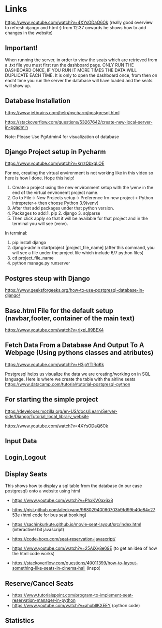 # Links

https://www.youtube.com/watch?v=4XYsODaQ6Ok (really good overview to refresh django and html :) from 12:37 onwards he shows how to add changes in the website)

## Important!
When running the server, in order to view the seats which are retrieved from a .txt file you must first run the dashboard page. ONLY RUN THE DASHBOARD ONCE, IF YOU RUN IT MORE TIMES THE DATA WILL DUPLICATE EACH TIME. It is only to open the dashboard once, from then on eacht time you run the server the database will have loaded and the seats will show up.

## Database Installation 
https://www.jetbrains.com/help/pycharm/postgresql.html

https://stackoverflow.com/questions/53267642/create-new-local-server-in-pgadmin

Note: Please Use PgAdmin4 for visualization of database

## Django Project setup in Pycharm
https://www.youtube.com/watch?v=krrzQbxgLOE

For me, creating the virtual environment is not working like in this video so here is how I done. Hope this help!
1. Create a project using the new environment setup with the \venv in the end of the virtual environemt project name.
2. Go to File-> New Projects setup-> Preference fro new project-> Python intrepreter-> then choose Python 3.9(venv)
3. After that add packages under that python version. 
4. Packages to add:1. pip 2. django 3. sqlparse
5. Then click apply so that it will be available for that project and in the terminal you will see (venv).

In terminal:
1. pip install django
2. django-admin startproject [project_file_name] (after this command, you will see a file under the project file which include 6/7 python files)
3. cd project_file_name
4. python manage.py runserver

## Postgres steup with Django
https://www.geeksforgeeks.org/how-to-use-postgresql-database-in-django/

## Base.html File for the default setup (navbar,footer, container of the main text)
https://www.youtube.com/watch?v=rjxpL89BEX4

## Fetch Data From a Database And Output To A Webpage (Using pythons classes and atributes)
https://www.youtube.com/watch?v=H3joYTIRqKk


Postgresql helps us visualize the data we are creating/working on in SQL language. Here is where we create the table with the airline seats 
https://www.datacamp.com/tutorial/tutorial-postgresql-python

## For starting the simple project
https://developer.mozilla.org/en-US/docs/Learn/Server-side/Django/Tutorial_local_library_website

https://www.youtube.com/watch?v=4XYsODaQ6Ok

## Input Data

## Login,Logout

## Display Seats
This shows how to display a sql table from the database (in our case postgresql) onto a website using html
- https://www.youtube.com/watch?v=PhxKV0ax6x8

- https://gist.github.com/aleckyann/98802940060703b9fd99b40e84c2753e (html code for bus seat booking)
- https://sachinkurkute.github.io/movie-seat-layout/src/index.html (interactive! bit javascript)
- https://code-boxx.com/seat-reservation-javascript/
- https://www.youtube.com/watch?v=25AiXy8e09E (to get an idea of how the html code works)
- https://stackoverflow.com/questions/40011399/how-to-layout-something-like-seats-in-cinema-hall (inspo)

## Reserve/Cancel Seats
- https://www.tutorialspoint.com/program-to-implement-seat-reservation-manager-in-python
- https://www.youtube.com/watch?v=ahobllKXEEY (python code)

## Statistics
